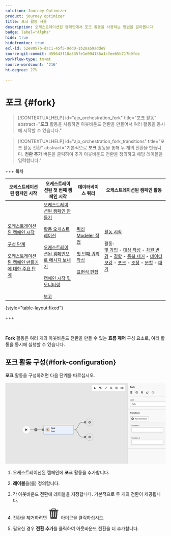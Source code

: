 ```yaml
---
solution: Journey Optimizer
product: journey optimizer
title: 포크 활동 사용
description: 오케스트레이션된 캠페인에서 포크 활동을 사용하는 방법을 알아봅니다
badge: label="Alpha"
hide: true
hidefromtoc: true
exl-id: 52e8057b-dac1-45f5-9dd0-1b28a59adde9
source-git-commit: d59643f18a335fe1e094156a1cfee65b717b9fce
workflow-type: tm+mt
source-wordcount: '216'
ht-degree: 27%

---
```


# 포크 {#fork}

>[!CONTEXTUALHELP]
>id="ajo_orchestration_fork"
>title="포크 활동"
>abstract="**포크** 활동을 사용하면 아웃바운드 전환을 만들어서 여러 활동을 동시에 시작할 수 있습니다."

>[!CONTEXTUALHELP]
>id="ajo_orchestration_fork_transitions"
>title="포크 활동 전환"
>abstract="기본적으로 **포크** 활동을 통해 두 개의 전환을 만듭니다. **전환 추가** 버튼을 클릭하여 추가 아웃바운드 전환을 정의하고 해당 레이블을 입력합니다."

+++ 목차

| 오케스트레이션된 캠페인 시작 | 오케스트레이션된 첫 번째 캠페인 시작 | 데이터베이스 쿼리 | 오케스트레이션된 캠페인 활동 |
|---|---|---|---|
| [오케스트레이션된 캠페인 시작](../gs-orchestrated-campaigns.md)<br/><br/>[구성 단계](../configuration-steps.md)<br/><br/>[오케스트레이션된 캠페인 만들기에 대한 주요 단계](../gs-campaign-creation.md) | [오케스트레이션된 캠페인 만들기](../create-orchestrated-campaign.md)<br/><br/>[활동 오케스트레이션](../orchestrate-activities.md)<br/><br/>[오케스트레이션된 캠페인으로 메시지 보내기](../send-messages.md)<br/><br/>[캠페인 시작 및 모니터링](../start-monitor-campaigns.md)<br/><br/>[보고](../reporting-campaigns.md) | [쿼리 Modeler 작업](../orchestrated-rule-builder.md)<br/><br/>[첫 번째 쿼리 작성](../build-query.md)<br/><br/>[표현식 편집](../edit-expressions.md) | [활동 시작](about-activities.md)<br/><br/>활동:<br/>[및 가입](and-join.md) - [대상 작성](build-audience.md) - [차원 변경](change-dimension.md) - [결합](combine.md) - [중복 제거](deduplication.md) - [데이터 보강](enrichment.md) - [포크](fork.md) - [조정](reconciliation.md) - [분할](split.md) - [대기](wait.md) |

{style="table-layout:fixed"}

+++

<br/>

**Fork** 활동은 여러 개의 아웃바운드 전환을 만들 수 있는 **흐름 제어** 구성 요소로, 여러 활동을 동시에 실행할 수 있습니다.

## 포크 활동 구성{#fork-configuration}

**포크** 활동을 구성하려면 다음 단계를 따르십시오.

![](../assets/workflow-fork.png)

1. 오케스트레이션된 캠페인에 **포크** 활동을 추가합니다.

1. **레이블**&#x200B;을(를) 정의합니다.

1. 각 아웃바운드 전환에 레이블을 지정합니다. 기본적으로 두 개의 전환이 제공됩니다.

1. 전환을 제거하려면 ![](../assets/do-not-localize/Smock_Delete_18_N.svg) 아이콘을 클릭하십시오.

1. 필요한 경우 **전환 추가**&#x200B;를 클릭하여 아웃바운드 전환을 더 추가합니다.
